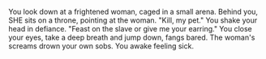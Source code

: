 You look down at a frightened woman, caged in a small arena. Behind you, SHE sits on a throne, pointing at the woman. "Kill, my pet." You shake your head in defiance.
"Feast on the slave or give me your earring." You close your eyes, take a deep breath and jump down, fangs bared. The woman's screams drown your own sobs.
You awake feeling sick.
